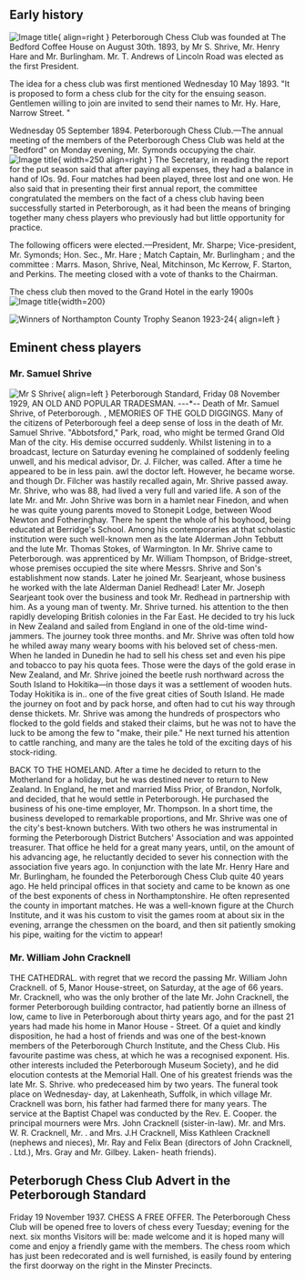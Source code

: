 ## Early history
![Image title](./img/queenst2-then1.jpg){ align=right }
Peterborough Chess Club was founded at The Bedford Coffee House on August 30th. 1893, by Mr S. Shrive, Mr. Henry Hare and Mr. Burlingham. Mr. T. Andrews of Lincoln Road was elected as the first President.

The idea for a chess club was first mentioned Wednesday 10 May 1893.  "It is proposed to form a chess club for the city for the ensuing season. Gentlemen willing to join are invited to send their names to Mr. Hy. Hare, Narrow Street. "



Wednesday 05 September 1894.  Peterborough Chess Club.—The annual meeting of the members of the Peterborough Chess Club was held at the "Bedford" on Monday evening, Mr. Symonds occupying the chair. ![Image title](./img/img.jpeg){ width=250 align=right } The Secretary, in reading the report for the put season said that after paying all expenses, they had a balance in hand of lOs. 9d. Four matches had been played, three lost and one won. He also said that in presenting their first annual report, the committee congratulated the members on the fact of a chess club having been successfully started in Peterborough, as it had been the means of bringing together many chess players who previously had but little opportunity for practice. 

The following officers were elected.—President, Mr. Sharpe; Vice-president, Mr. Symonds; Hon. Sec., Mr. Hare ; Match Captain, Mr. Burlingham ; and the committee : Marrs. Mason, Shrive, Neal, Mitchinson, Mc Kerrow, F. Starton, and Perkins. The meeting closed with a vote of thanks to the Chairman.


The chess club then moved to the Grand Hotel in the early 1900s 
![Image title](./img/grandhotel1971.jpg ){width=200}

![Winners of Northampton County Trophy Seanon 1923-24](./img/Photos_1922.jpg){ align=left }


## Eminent chess players


### Mr. Samuel Shrive
![Mr S Shrive](./img/MrSShrive.png){ align=left }
Peterborough Standard, Friday 08 November 1929, AN OLD AND POPULAR TRADESMAN. ---*-- Death of Mr. Samuel Shrive, of Peterborough. , MEMORIES OF THE GOLD DIGGINGS. Many of the citizens of Peterborough feel a deep sense of loss in the death of Mr. Samuel Shrive. "Abbotsford," Park, road, who might be termed Grand Old Man of the city. His demise occurred suddenly. Whilst listening in to a broadcast, lecture on Saturday evening he complained of soddenly feeling unwell, and his medical advisor, Dr. J. Filcher, was called. After a time he appeared to be in less pain. awl the doctor left. However, he became worse. and though Dr. Filcher was hastily recalled again, Mr. Shrive passed away. Mr. Shrive, who was 88, had lived a very full and varied life. A son of the late Mr. and Mr. John Shrive was born in a hamlet near Finedon, and when he was quite young parents moved to Stonepit Lodge, between Wood Newton and Fotheringhay. There he spent the whole of his boyhood, being educated at Berridge's School. Among his contemporaries at that scholastic institution were such well-known men as the late Alderman John Tebbutt and the lute Mr. Thomas Stokes, of Warmington. In Mr. Shrive came to Peterborough. was apprenticed by Mr. William Thompson, of Bridge-street, whose premises occupied the site where Messrs. Shrive and Son's establishment now stands. Later he joined Mr. Searjeant, whose business he worked with the late Alderman Daniel Redhead! Later Mr. Joseph Searjeant took over the business and took Mr. Redhead in partnership with him. As a young man of twenty. Mr. Shrive turned. his attention to the then rapidly developing British colonies in the Far East. He decided to try his luck in New Zealand and sailed from England in one of the old-time wind-jammers. The journey took three months. and Mr. Shrive was often told how he whiled away many weary booms with his beloved set of chess-men. When he landed in Dunedin he had to sell his chess set and even his pipe and tobacco to pay his quota fees. Those were the days of the gold erase in New Zealand, and Mr. Shrive joined the beetle rush northward across the South Island to Hokitika—in those days it was a settlement of wooden huts. Today Hokitika is in.. one of the five great cities of South Island. He made the journey on foot and by pack horse, and often had to cut his way through dense thickets. Mr. Shrive was among the hundreds of prospectors who flocked to the gold fields and staked their claims, but he was not to have the luck to be among the few to "make, their pile." He next turned his attention to cattle ranching, and many are the tales he told of the exciting days of his stock-riding. 

BACK TO THE HOMELAND. After a time he decided to return to the Motherland for a holiday, but he was destined never to return to New Zealand. In England, he met and married Miss Prior, of Brandon, Norfolk, and decided, that he would settle in Peterborough. He purchased the business of his one-time employer, Mr. Thompson. In a short time, the business developed to remarkable proportions, and Mr. Shrive was one of the city's best-known butchers. With two others he was instrumental in forming the Peterborough District Butchers' Association and was appointed treasurer. That office he held for a great many years, until, on the amount of his advancing age, he reluctantly decided to sever his connection with the association five years ago. In conjunction with the late Mr. Henry Hare and Mr. Burlingham, he founded the Peterborough Chess Club quite 40 years ago. He held principal offices in that society and came to be known as one of the best exponents of chess in Northamptonshire. He often represented the county in important matches. He was a well-known figure at the Church Institute, and it was his custom to visit the games room at about six in the evening, arrange the chessmen on the board, and then sit patiently smoking his pipe, waiting for the victim to appear!

### Mr. William John Cracknell
THE CATHEDRAL. with regret that we record the passing Mr. William John Cracknell. of 5, Manor House-street, on Saturday, at the age of 66 years. Mr. Cracknell, who was the only brother of the late Mr. John Cracknell, the former Peterborough building contractor, had patiently borne an illness of low, came to live in Peterborough about thirty years ago, and for the past 21 years had made his home in Manor House - Street. Of a quiet and kindly disposition, he had a host of friends and was one of the best-known members of the Peterborough Church Institute, and the Chess Club. His favourite pastime was chess, at which he was a recognised exponent. His. other interests included the Peterborough Museum Society), and he did elocution contests at the Memorial Hall. One of his greatest friends was the late Mr. S. Shrive. who predeceased him by two years. The funeral took place on Wednesday- day, at Lakenheath, Suffolk, in which village Mr. Cracknell was born, his father had farmed there for many years. The service at the Baptist Chapel was conducted by the Rev. E. Cooper. the principal mourners were Mrs. John Cracknell (sister-in-law). Mr. and Mrs. W. R. Cracknell, Mr. . and Mrs. J.H Cracknell, Miss Kathleen Cracknell (nephews and nieces), Mr. Ray and Felix Bean (directors of John Cracknell, . Ltd.), Mrs. Gray and Mr. Gilbey. Laken- heath friends).


## Peterborugh Chess Club Advert in the Peterborough Standard
Friday 19 November 1937.  CHESS A FREE OFFER. The Peterborough Chess Club will be opened free to lovers of chess every Tuesday; evening for the next. six months Visitors will be: made welcome and it is hoped many will come and enjoy a friendly game with the members. The chess room which has just been redecorated and is well furnished, is easily found by entering the first doorway on the right in the Minster Precincts.
